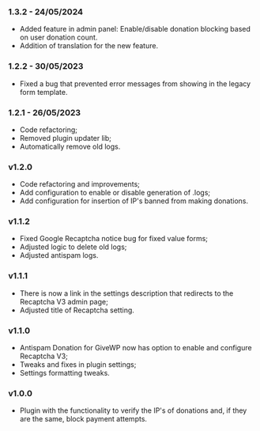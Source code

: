 ### 1.3.2 - 24/05/2024

- Added feature in admin panel: Enable/disable donation blocking based on user donation count.
- Addition of translation for the new feature.

### 1.2.2 - 30/05/2023

- Fixed a bug that prevented error messages from showing in the legacy form template.

### 1.2.1 - 26/05/2023

- Code refactoring;
- Removed plugin updater lib;
- Automatically remove old logs.

### v1.2.0

- Code refactoring and improvements;
- Add configuration to enable or disable generation of .logs;
- Add configuration for insertion of IP's banned from making donations.

### v1.1.2

- Fixed Google Recaptcha notice bug for fixed value forms;
- Adjusted logic to delete old logs;
- Adjusted antispam logs.

### v1.1.1

- There is now a link in the settings description that redirects to the Recaptcha V3 admin page;
- Adjusted title of Recaptcha setting.

### v1.1.0

- Antispam Donation for GiveWP now has option to enable and configure Recaptcha V3;
- Tweaks and fixes in plugin settings;
- Settings formatting tweaks.

### v1.0.0

- Plugin with the functionality to verify the IP's of donations and, if they are the same, block payment attempts.

